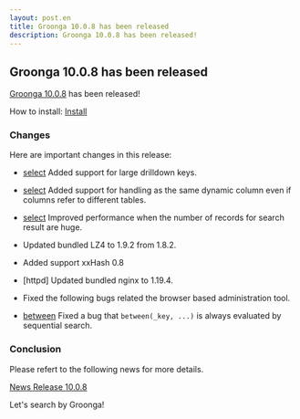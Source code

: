 ```yaml
---
layout: post.en
title: Groonga 10.0.8 has been released
description: Groonga 10.0.8 has been released!
---
```


## Groonga 10.0.8 has been released

[Groonga 10.0.8](/docs/news.html#release-10-0-8) has been released!

How to install: [Install](/docs/install.html)

### Changes

Here are important changes in this release:

  * [select](/docs/reference/commands/select.html) Added support for large drilldown keys.

  * [select](/docs/reference/commands/select.html) Added support for handling as the same dynamic column even if columns refer to different tables.

  * [select](/docs/reference/commands/select.html) Improved performance when the number of records for search result are huge.

  * Updated bundled LZ4 to 1.9.2 from 1.8.2.

  * Added support xxHash 0.8

  * [httpd] Updated bundled nginx to 1.19.4.

  * Fixed the following bugs related the browser based administration tool.

  * [between](/docs/reference/functions/between.html) Fixed a bug that ``between(_key, ...)`` is always evaluated by sequential search.

### Conclusion

Please refert to the following news for more details.

[News Release 10.0.8](/docs/news.html#release-10-0-8)

Let's search by Groonga!
